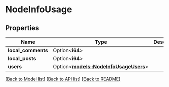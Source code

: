 # NodeInfoUsage

## Properties

Name | Type | Description | Notes
------------ | ------------- | ------------- | -------------
**local_comments** | Option<**i64**> |  | [optional]
**local_posts** | Option<**i64**> |  | [optional]
**users** | Option<[**models::NodeInfoUsageUsers**](NodeInfoUsageUsers.md)> |  | [optional]

[[Back to Model list]](../README.md#documentation-for-models) [[Back to API list]](../README.md#documentation-for-api-endpoints) [[Back to README]](../README.md)


